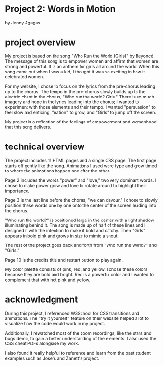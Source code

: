 # Project 2: Words in Motion
by Jenny Agagas

# project overview 

My project is based on the song "Who Run the World (Girls)" by Beyoncé. The message of this song is to empower women and affirm that women are strong and powerful. It is an anthem for girls all around the world. When this song came out when I was a kid, I thought it was so exciting in how it celebrated women.

For my website, I chose to focus on the lyrics from the pre-chorus leading up to the chorus. The tempo in the pre-chorus slowly builds up to the electric chant in the chorus, "Who run the world? Girls." There is so much imagery and hope in the lyrics leading into the chorus; I wanted to experiment with those elements and their tempo. I wanted "persuasion" to feel slow and enticing, "nation" to grow, and "Girls" to jump off the screen.

My project is a reflection of the feelings of empowerment and womanhood that this song delivers.

# technical overview

The project includes 11 HTML pages and a single CSS page. The first page starts off gently like the song. Animations I used were type and grow timed to where the animations happen one after the other.

Page 2 includes the words "power" and "love," two very dominant words. I chose to make power grow and love to rotate around to highlight their importance.

Page 3 is the last line before the chorus, "we can devour." I chose to slowly position these words one by one onto the center of the screen leading into the chorus.

"Who run the world?" is positioned large in the center with a light shadow illuminating behind it. The song is made up of half of these lines and I designed it with the intention to make it bold and catchy. Then "Girls" appears in bold pink and grows in size to mimic a shout.

The rest of the project goes back and forth from "Who run the world?" and "Girls."

Page 10 is the credits title and restart button to play again.

My color palette consists of pink, red, and yellow. I chose these colors because they are bold and bright. Red is a powerful color and I wanted to complement that with hot pink and yellow.

# acknowledgment 

During this project, I referenced W3School for CSS transitions and animations. The "try it yourself" feature on their website helped a lot to visualize how the code would work in my project.

Additionally, I rewatched most of the zoom recordings, like the stars and bugs demo, to gain a better understanding of the elements. I also used the CSS cheat PDFs alongside my work.

I also found it really helpful to reference and learn from the past student examples such as Jose's and Zanett's project.


